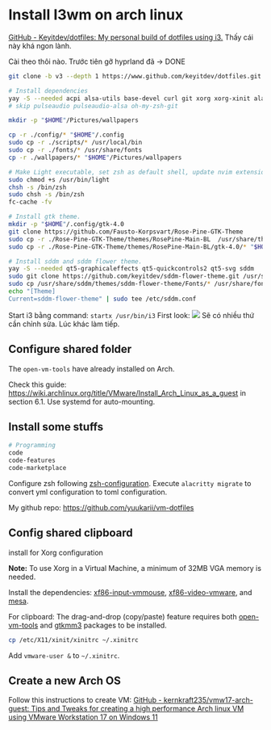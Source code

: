 # Install I3wm on arch linux

[GitHub - Keyitdev/dotfiles: My personal build of dotfiles using i3.](https://github.com/Keyitdev/dotfiles/tree/v3)
Thấy cái này khá ngon lành.

Cài theo thôi nào.
Trước tiên gỡ hyprland đã -> DONE

```bash
git clone -b v3 --depth 1 https://www.github.com/keyitdev/dotfiles.git

# Install dependencies
yay -S --needed acpi alsa-utils base-devel curl git xorg xorg-xinit alacritty btop code dunst feh ffcast firefox i3-gaps i3lock-color i3-resurrect libnotify light mpc mpd ncmpcpp nemo neofetch pacman-contrib papirus-icon-theme picom polybar ranger rofi scrot slop xclip zathura zathura-pdf-mupdf zsh
# skip pulseaudio pulseaudio-alsa oh-my-zsh-git

mkdir -p "$HOME"/Pictures/wallpapers

cp -r ./config/* "$HOME"/.config
sudo cp -r ./scripts/* /usr/local/bin
sudo cp -r ./fonts/* /usr/share/fonts
cp -r ./wallpapers/* "$HOME"/Pictures/wallpapers

# Make Light executable, set zsh as default shell, update nvim extensions, refresh font cache.
sudo chmod +s /usr/bin/light
chsh -s /bin/zsh
sudo chsh -s /bin/zsh
fc-cache -fv

# Install gtk theme.
mkdir -p "$HOME"/.config/gtk-4.0
git clone https://github.com/Fausto-Korpsvart/Rose-Pine-GTK-Theme
sudo cp -r ./Rose-Pine-GTK-Theme/themes/RosePine-Main-BL  /usr/share/themes/RosePine-Main
sudo cp -r ./Rose-Pine-GTK-Theme/themes/RosePine-Main-BL/gtk-4.0/* "$HOME"/.config/gtk-4.0

# Install sddm and sddm flower theme.
yay -S --needed qt5-graphicaleffects qt5-quickcontrols2 qt5-svg sddm
sudo git clone https://github.com/keyitdev/sddm-flower-theme.git /usr/share/sddm/themes/sddm-flower-theme
sudo cp /usr/share/sddm/themes/sddm-flower-theme/Fonts/* /usr/share/fonts/
echo "[Theme]
Current=sddm-flower-theme" | sudo tee /etc/sddm.conf
```

Start i3 bằng command: `startx /usr/bin/i3`
First look:
![](Pasted-image-20240610082452.png)
Sẽ có nhiều thứ cần chỉnh sửa.
Lúc khác làm tiếp.


## Configure shared folder

The `open-vm-tools` have already installed on Arch.

Check this guide: https://wiki.archlinux.org/title/VMware/Install_Arch_Linux_as_a_guest in section 6.1.
Use systemd for auto-mounting.


## Install some stuffs
```bash
# Programming
code
code-features
code-marketplace


```

Configure zsh following [zsh-configuration](zsh-configuration.md).
Execute `alacritty migrate` to convert yml configuration to toml configuration.

My github repo: https://github.com/yuukarii/vm-dotfiles

## Config shared clipboard

install for Xorg configuration

**Note:** To use Xorg in a Virtual Machine, a minimum of 32MB VGA memory is needed.

Install the dependencies: [xf86-input-vmmouse](https://archlinux.org/packages/?name=xf86-input-vmmouse), [xf86-video-vmware](https://archlinux.org/packages/?name=xf86-video-vmware), and [mesa](https://archlinux.org/packages/?name=mesa).

For clipboard:
The drag-and-drop (copy/paste) feature requires both [open-vm-tools](https://archlinux.org/packages/?name=open-vm-tools) and [gtkmm3](https://archlinux.org/packages/?name=gtkmm3) packages to be installed.

```bash
cp /etc/X11/xinit/xinitrc ~/.xinitrc
```

Add `vmware-user &` to `~/.xinitrc`.


## Create a new Arch OS
Follow this instructions to create VM: [GitHub - kernkraft235/vmw17-arch-guest: Tips and Tweaks for creating a high performance Arch linux VM using VMware Workstation 17 on Windows 11](https://github.com/kernkraft235/vmw17-arch-guest?tab=readme-ov-file)

